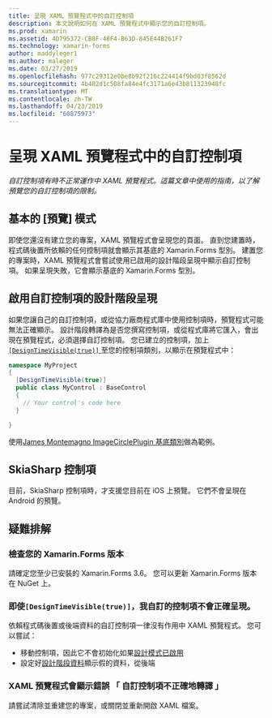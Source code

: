 ```yaml
---
title: 呈現 XAML 預覽程式中的自訂控制項
description: 本文說明如何在 XAML 預覽程式中顯示您的自訂控制項。
ms.prod: xamarin
ms.assetid: 4D795372-CB8F-48F4-B63D-845E44B261F7
ms.technology: xamarin-forms
author: maddyleger1
ms.author: maleger
ms.date: 03/27/2019
ms.openlocfilehash: 977c29312e0be8b92f216c224414f9bd03f8562d
ms.sourcegitcommit: 4b402d1c508fa84e4fc3171a6e43b811323948fc
ms.translationtype: MT
ms.contentlocale: zh-TW
ms.lasthandoff: 04/23/2019
ms.locfileid: "60875973"
---
```

# <a name="render-custom-controls-in-the-xaml-previewer"></a>呈現 XAML 預覽程式中的自訂控制項

_自訂控制項有時不正常運作中 XAML 預覽程式。這篇文章中使用的指南，以了解預覽您的自訂控制項的限制。_

## <a name="basic-preview-mode"></a>基本的 [預覽] 模式

即使您還沒有建立您的專案，XAML 預覽程式會呈現您的頁面。 直到您建置時，程式碼後置所依賴的任何控制項就會顯示其基底的 Xamarin.Forms 型別。 建置您的專案時，XAML 預覽程式會嘗試使用已啟用的設計階段呈現中顯示自訂控制項。 如果呈現失敗，它會顯示基底的 Xamarin.Forms 型別。

## <a name="enable-design-time-rendering-for-custom-controls"></a>啟用自訂控制項的設計階段呈現

如果您讓自己的自訂控制項，或從協力廠商程式庫中使用控制項時，預覽程式可能無法正確顯示。 設計階段轉譯為是否您撰寫控制項，或從程式庫將它匯入，會出現在預覽程式，必須選擇自訂控制項。 您已建立的控制項，加上[ `[DesignTimeVisible(true)]` ](xref:System.ComponentModel.DesignTimeVisibleAttribute)至您的控制項類別，以顯示在預覽程式中：

```csharp
namespace MyProject
{
  [DesignTimeVisible(true)]
  public class MyControl : BaseControl
  {
    // Your control's code here
  }

}
```

使用[James Montemagno ImageCirclePlugin 基底類別](https://github.com/jamesmontemagno/ImageCirclePlugin/blob/master/src/ImageCircle/CircleImage.shared.cs)做為範例。


## <a name="skiasharp-controls"></a>SkiaSharp 控制項

目前，SkiaSharp 控制項時，才支援您目前在 iOS 上預覽。 它們不會呈現在 Android 的預覽。

## <a name="troubleshooting"></a>疑難排解

### <a name="check-your-xamarinforms-version"></a>檢查您的 Xamarin.Forms 版本
請確定您至少已安裝的 Xamarin.Forms 3.6。 您可以更新 Xamarin.Forms 版本在 NuGet 上。

### <a name="even-with-designtimevisibletrue-my-custom-control-isnt-rendering-properly"></a>即使`[DesignTimeVisible(true)]`，我自訂的控制項不會正確呈現。
依賴程式碼後置或後端資料的自訂控制項一律沒有作用中 XAML 預覽程式。 您可以嘗試：
* 移動控制項，因此它不會初始化如果[設計模式已啟用](index.md#detect-design-mode)
* 設定好[設計階段資料](design-time-data.md)顯示假的資料，從後端

### <a name="the-xaml-previewer-shows-the-error-custom-controls-arent-rendering-properly"></a>XAML 預覽程式會顯示錯誤 「 自訂控制項不正確地轉譯 」
請嘗試清除並重建您的專案，或關閉並重新開啟 XAML 檔案。
